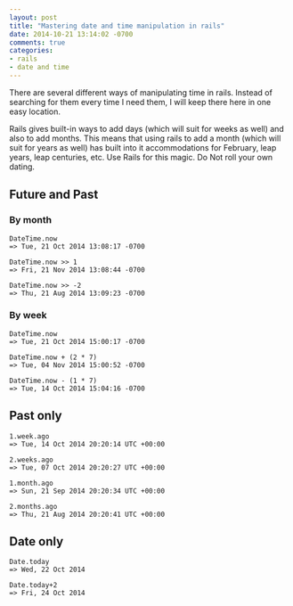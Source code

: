 ```yaml
---
layout: post
title: "Mastering date and time manipulation in rails"
date: 2014-10-21 13:14:02 -0700
comments: true
categories:
- rails
- date and time
---
```

There are several different ways of manipulating time in rails.  Instead of searching for them every time I need them, I will keep there here in one easy location.

Rails gives built-in ways to add days (which will suit for weeks as well) and also to add months.  This means that using rails to add a month (which will suit for years as well) has built into it accommodations for February, leap years, leap centuries, etc.  Use Rails for this magic.  Do Not roll your own dating.

## Future and Past
### By month
```
DateTime.now
=> Tue, 21 Oct 2014 13:08:17 -0700

DateTime.now >> 1
=> Fri, 21 Nov 2014 13:08:44 -0700

DateTime.now >> -2
=> Thu, 21 Aug 2014 13:09:23 -0700
```

### By week
```
DateTime.now
=> Tue, 21 Oct 2014 15:00:17 -0700

DateTime.now + (2 * 7)
=> Tue, 04 Nov 2014 15:00:52 -0700

DateTime.now - (1 * 7)
=> Tue, 14 Oct 2014 15:04:16 -0700
```


## Past only
```
1.week.ago
=> Tue, 14 Oct 2014 20:20:14 UTC +00:00

2.weeks.ago
=> Tue, 07 Oct 2014 20:20:27 UTC +00:00

1.month.ago
=> Sun, 21 Sep 2014 20:20:34 UTC +00:00

2.months.ago
=> Thu, 21 Aug 2014 20:20:41 UTC +00:00
```

## Date only
```
Date.today
=> Wed, 22 Oct 2014

Date.today+2
=> Fri, 24 Oct 2014
```
